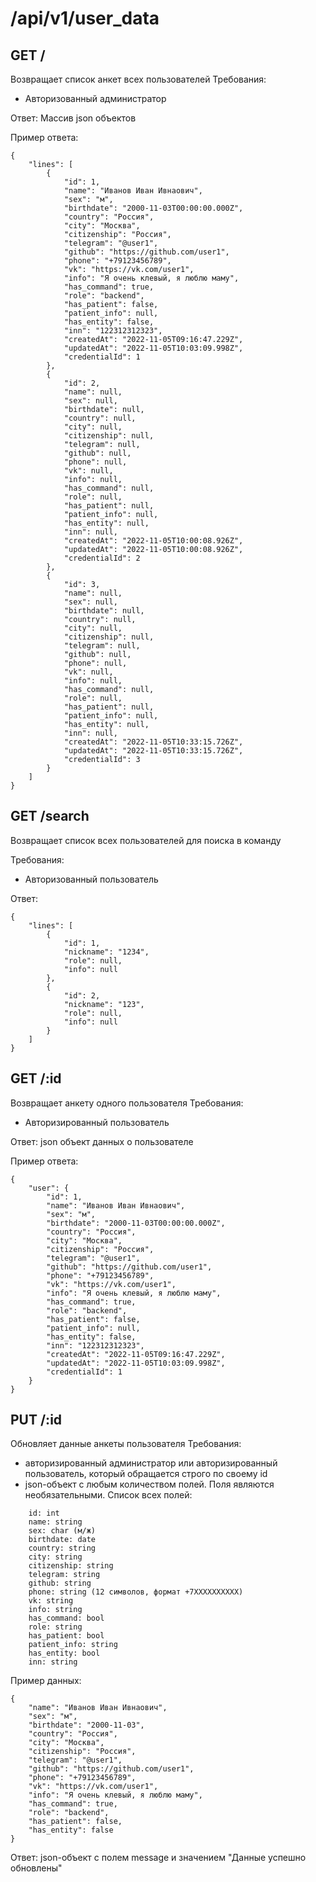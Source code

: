 # /api/v1/user_data

## GET /

Возвращает список анкет всех пользователей
Требования:
- Авторизованный администратор

Ответ: Массив json объектов

Пример ответа:
```
{
    "lines": [
        {
            "id": 1,
            "name": "Иванов Иван Ивнаович",
            "sex": "м",
            "birthdate": "2000-11-03T00:00:00.000Z",
            "country": "Россия",
            "city": "Москва",
            "citizenship": "Россия",
            "telegram": "@user1",
            "github": "https://github.com/user1",
            "phone": "+79123456789",
            "vk": "https://vk.com/user1",
            "info": "Я очень клевый, я люблю маму",
            "has_command": true,
            "role": "backend",
            "has_patient": false,
            "patient_info": null,
            "has_entity": false,
            "inn": "122312312323",
            "createdAt": "2022-11-05T09:16:47.229Z",
            "updatedAt": "2022-11-05T10:03:09.998Z",
            "credentialId": 1
        },
        {
            "id": 2,
            "name": null,
            "sex": null,
            "birthdate": null,
            "country": null,
            "city": null,
            "citizenship": null,
            "telegram": null,
            "github": null,
            "phone": null,
            "vk": null,
            "info": null,
            "has_command": null,
            "role": null,
            "has_patient": null,
            "patient_info": null,
            "has_entity": null,
            "inn": null,
            "createdAt": "2022-11-05T10:00:08.926Z",
            "updatedAt": "2022-11-05T10:00:08.926Z",
            "credentialId": 2
        },
        {
            "id": 3,
            "name": null,
            "sex": null,
            "birthdate": null,
            "country": null,
            "city": null,
            "citizenship": null,
            "telegram": null,
            "github": null,
            "phone": null,
            "vk": null,
            "info": null,
            "has_command": null,
            "role": null,
            "has_patient": null,
            "patient_info": null,
            "has_entity": null,
            "inn": null,
            "createdAt": "2022-11-05T10:33:15.726Z",
            "updatedAt": "2022-11-05T10:33:15.726Z",
            "credentialId": 3
        }
    ]
}
```

## GET /search
Возвращает список всех пользователей для поиска в команду

Требования:
- Авторизованный пользователь

Ответ:
```
{
    "lines": [
        {
            "id": 1,
            "nickname": "1234",
            "role": null,
            "info": null
        },
        {
            "id": 2,
            "nickname": "123",
            "role": null,
            "info": null
        }
    ]
}
```

## GET /:id

Возвращает анкету одного пользователя
Требования:
- Авторизированный пользователь

Ответ: json объект данных о пользователе

Пример ответа:
```
{
    "user": {
        "id": 1,
        "name": "Иванов Иван Ивнаович",
        "sex": "м",
        "birthdate": "2000-11-03T00:00:00.000Z",
        "country": "Россия",
        "city": "Москва",
        "citizenship": "Россия",
        "telegram": "@user1",
        "github": "https://github.com/user1",
        "phone": "+79123456789",
        "vk": "https://vk.com/user1",
        "info": "Я очень клевый, я люблю маму",
        "has_command": true,
        "role": "backend",
        "has_patient": false,
        "patient_info": null,
        "has_entity": false,
        "inn": "122312312323",
        "createdAt": "2022-11-05T09:16:47.229Z",
        "updatedAt": "2022-11-05T10:03:09.998Z",
        "credentialId": 1
    }
}
```


## PUT /:id

Обновляет данные анкеты пользователя
Требования:
- авторизированный администратор или авторизированный пользователь, который обращается строго по своему id
- json-объект с любым количеством полей. Поля являются необязательными. Список всех полей:
```
    id: int
    name: string
    sex: char (м/ж)
    birthdate: date
    country: string
    city: string
    citizenship: string
    telegram: string
    github: string
    phone: string (12 символов, формат +7XXXXXXXXXX)
    vk: string
    info: string
    has_command: bool
    role: string
    has_patient: bool
    patient_info: string
    has_entity: bool
    inn: string
```
Пример данных:
```
{
    "name": "Иванов Иван Ивнаович",
    "sex": "м",
    "birthdate": "2000-11-03",
    "country": "Россия",
    "city": "Москва",
    "citizenship": "Россия",
    "telegram": "@user1",
    "github": "https://github.com/user1",
    "phone": "+79123456789",
    "vk": "https://vk.com/user1",
    "info": "Я очень клевый, я люблю маму",
    "has_command": true,
    "role": "backend",
    "has_patient": false,
    "has_entity": false
}
```
Ответ: json-объект с полем message и значением "Данные успешно обновлены"